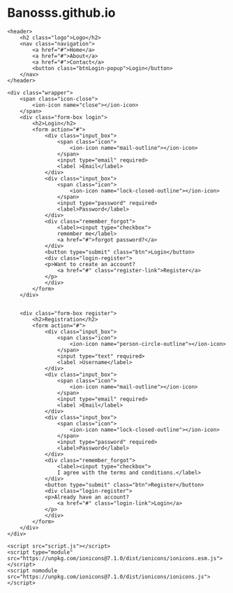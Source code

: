 # Banosss.github.io
<!DOCTYPE html>
<html lang="en">

<head>
    <meta charset="UTF-8">
    <meta http-equiv="X-UA-Compatible" content="IE=edge">
    <meta name="viewport" content="width=device-width, initial-scale=1.0">
    <title>Login</title>
    <link rel="stylesheet" type="text/css" href="/style.css">
</head>

<body>

    <header>
        <h2 class="logo">Logo</h2>
        <nav class="navigation">
            <a href="#">Home</a>
            <a href="#">About</a>
            <a href="#">Contact</a>
            <button class="btnLogin-popup">Login</button>
        </nav>
    </header>
<!--icon copy from https://ionic.io/ionicons-->
    <div class="wrapper">
        <span class="icon-close">
            <ion-icon name="close"></ion-icon>
        </span>
        <div class="form-box login">
            <h2>Login</h2>
            <form action="#">
                <div class="input_box">
                    <span class="icon">
                        <ion-icon name="mail-outline"></ion-icon>
                    </span>
                    <input type="email" required>
                    <label >Email</label>
                </div>
                <div class="input_box">
                    <span class="icon">
                        <ion-icon name="lock-closed-outline"></ion-icon>
                    </span>
                    <input type="password" required>
                    <label>Password</label>
                </div>
                <div class="remember_forgot">
                    <label><input type="checkbox">
                    remember me</label>
                    <a href="#">forgot password?</a>
                </div>
                <button type="submit" class="btn">Login</button>
                <div class="login-register">
                <p>Want to create an account?
                    <a href="#" class="register-link">Register</a>
                </p>
                </div>
            </form>    
        </div>


        <div class="form-box register">
            <h2>Registration</h2>
            <form action="#">
                <div class="input_box">
                    <span class="icon">
                        <ion-icon name="person-circle-outline"></ion-icon>
                    </span>
                    <input type="text" required>
                    <label >Username</label>
                </div>
                <div class="input_box">
                    <span class="icon">
                        <ion-icon name="mail-outline"></ion-icon>
                    </span>
                    <input type="email" required>
                    <label >Email</label>                             
                </div>
                <div class="input_box">
                    <span class="icon">
                        <ion-icon name="lock-closed-outline"></ion-icon>
                    </span>
                    <input type="password" required>
                    <label>Password</label>
                </div>
                <div class="remember_forgot">
                    <label><input type="checkbox">
                    I agree with the terms and conditions.</label>
                </div>
                <button type="submit" class="btn">Register</button>
                <div class="login-register">
                <p>Already have an account?
                    <a href="#" class="login-link">Login</a>
                </p>
                </div>
            </form>    
        </div>
    </div>  

    <script src="script.js"></script>
    <script type="module" src="https://unpkg.com/ionicons@7.1.0/dist/ionicons/ionicons.esm.js"></script>
    <script nomodule src="https://unpkg.com/ionicons@7.1.0/dist/ionicons/ionicons.js"></script>
</body>
</html>
